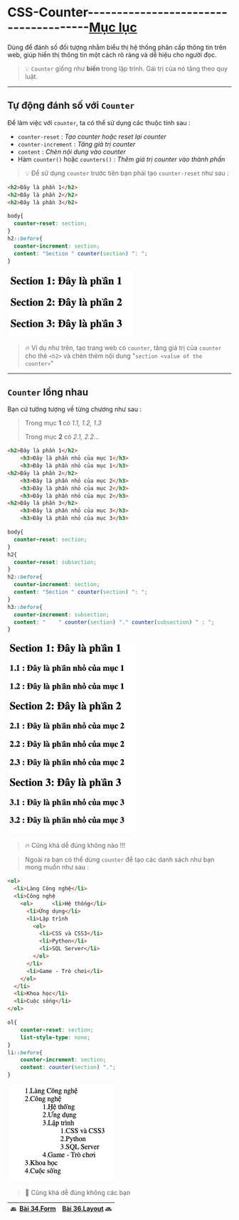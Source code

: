 # CSS-Counter--------------------------------------[Mục lục](https://github.com/Zenfection/CSS)

Dùng để đánh số đối tượng nhằm biểu thị hệ thống phân cấp thông tin trên web, giúp hiển thị thông tin một cách rõ ràng và dễ hiệu cho người đọc.

> 💡 `Counter` giống như **biến** trong lập trình. Gái trị của nó tăng theo quy luật.

---

## Tự động đánh số với `Counter`

Để làm việc với `counter`, ta có thể sử dụng các thuộc tính sau : 

- `counter-reset` : *Tạo counter hoặc reset lại counter*
- `counter-increment` :  *Tăng giá trị counter*
- `content` : *Chèn nội dung vào counter*
- Hàm `counter()` hoặc `counters()` :  *Thêm giá trị counter vào thành phần*

> 💡 Để sử dụng `counter` trước tiên bạn phải tạo `counter-reset` như sau : 

```html
<h2>Đây là phần 1</h2>
<h2>Đây là phần 2</h2>
<h2>Đây là phần 3</h2>
```

```css
body{
  counter-reset: section;
}
h2::before{
  counter-increment: section;
  content: "Section " counter(section) ": ";
}
```

![Ảnh chụp Màn hình 2021-01-16 lúc 18.29.58.png](https://raw.githubusercontent.com/Zenfection/Image/master/2021/01/16-18-30-05-A%CC%89nh%20chu%CC%A3p%20Ma%CC%80n%20hi%CC%80nh%202021-01-16%20lu%CC%81c%2018.29.58.png)

> 🔥 Ví dụ như trên, tạo trang web có `counter`, tăng giá trị của `counter` cho thẻ `<h2>` và chèn thêm nội dung "`section <value of the counter>`"

---

## `Counter` lồng nhau

Bạn cứ tưởng tượng về từng chương như sau :

> Trong mục **1** có *1.1, 1.2, 1.3*
> 
> Trong mục **2** có *2.1, 2.2*...

```html
<h2>Đây là phần 1</h2>
    <h3>Đây là phần nhỏ của mục 1</h3>
    <h3>Đây là phần nhỏ của mục 1</h3>
<h2>Đây là phần 2</h2>
    <h3>Đây là phần nhỏ của mục 2</h3>
    <h3>Đây là phần nhỏ của mục 2</h3>
    <h3>Đây là phần nhỏ của mục 2</h3>
<h2>Đây là phần 3</h2>
    <h3>Đây là phần nhỏ của mục 3</h3>
    <h3>Đây là phần nhỏ của mục 3</h3>
```

```css
body{
  counter-reset: section;
}
h2{
  counter-reset: subsection;
}
h2::before{
  counter-increment: section;
  content: "Section " counter(section) ": ";
}
h3::before{
  counter-increment: subsection;
  content: "    " counter(section) "." counter(subsection) " : ";
}
```

![Ảnh chụp Màn hình 2021-01-16 lúc 18.37.46.png](https://raw.githubusercontent.com/Zenfection/Image/master/2021/01/16-18-37-53-A%CC%89nh%20chu%CC%A3p%20Ma%CC%80n%20hi%CC%80nh%202021-01-16%20lu%CC%81c%2018.37.46.png)

> 🔥 Cũng khá dễ đúng không nào !!!

> Ngoài ra bạn có thể dùng `counter` để tạo các danh sách như bạn mong muốn như sau :

```html
<ol>
  <li>Làng Công nghệ</li>
  <li>Công nghệ
    <ol>      <li>Hệ thống</li>
      <li>Ứng dụng</li>
      <li>Lập trình
        <ol>
          <li>CSS và CSS3</li>
          <li>Python</li>
          <li>SQL Server</li>
        </ol>
      </li>
      <li>Game - Trò chơi</li>
    </ol>
  </li>
  <li>Khoa học</li>
  <li>Cuộc sống</li>
</ol>
```

```css
ol{
    counter-reset: section;
    list-style-type: none;
}
li::before{
    counter-increment: section;
    content: counter(section) ".";
}
```

![Ảnh chụp Màn hình 2021-01-16 lúc 18.45.34.png](https://raw.githubusercontent.com/Zenfection/Image/master/2021/01/16-18-45-37-A%CC%89nh%20chu%CC%A3p%20Ma%CC%80n%20hi%CC%80nh%202021-01-16%20lu%CC%81c%2018.45.34.png)

> 🚀 Cũng khá dễ đúng không các bạn

| 🔙  [Bài 34.Form](https://github.com/Zenfection/CSS/blob/master/BasicCSS/34.Form.md) | [Bài 36.Layout](https://github.com/Zenfection/CSS/blob/master/BasicCSS/36.Layout.md) 🔜 |
| ------------------------------------------------------------------------------------------------------------------ | ----------------------------------------------------------------------------------------- |